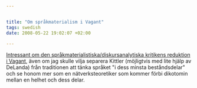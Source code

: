```yaml
--- 


title: "Om språkmaterialism i Vagant" 
tags: swedish 
date: 2008-05-22 19:02:07 +02:00 

---
```


[Intressant om den språkmaterialistiska/diskursanalytiska kritikens reduktion i Vagant](http://www.vagant.no/article/35975), även om jag skulle vilja separera Kittler (möjligtvis med lite hjälp av DeLanda) från traditionen att tänka språket "i dess minsta beståndsdelar" och se honom mer som en nätverksteoretiker som kommer förbi dikotomin mellan en helhet och dess delar. [](http://www.vagant.no/article/35975) 

